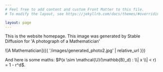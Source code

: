 ```yaml
---
# Feel free to add content and custom Front Matter to this file.
# To modify the layout, see https://jekyllrb.com/docs/themes/#overriding-theme-defaults

layout: page
---
```


This is the website homepage. This image was generated by Stable Diffusion for 'A photograph of a Mathematician'

![A Mathematician]({{ '/images/generated_photo2.jpg' | relative_url }})

And here is some maths: $P(x \sim \mathcal{U}(\mathbb{B}_d) : \\| x \\| < r) = 1 - r^d$.
